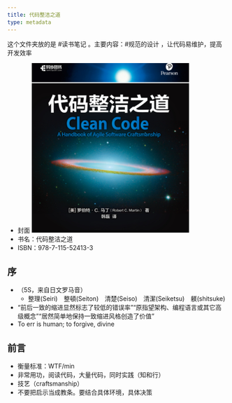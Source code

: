 ```yaml
---
title: 代码整洁之道
type: metadata
---
```


这个文件夹放的是 #读书笔记 。主要内容：#规范的设计 ，让代码易维护，提高开发效率
- 封面
![](./cover.png)
- 书名：代码整洁之道
- ISBN：978-7-115-52413-3
## 序
- （5S，来自日文罗马音）
  - 整理(Seiri)　整頓(Seiton)　清楚(Seiso)　清潔(Seiketsu)　躾(shitsuke)
- “前后一致的缩进显然标志了较低的错误率”“原指望架构、编程语言或其它高级概念”“居然简单地保持一致缩进风格创造了价值”
- To err is human; to forgive, divine
## 前言
- 衡量标准：WTF/min
- 非常用功，阅读代码，大量代码，同时实践（知和行）
- 技艺（craftsmanship）
- 不要把启示当成教条。要结合具体环境，具体决策